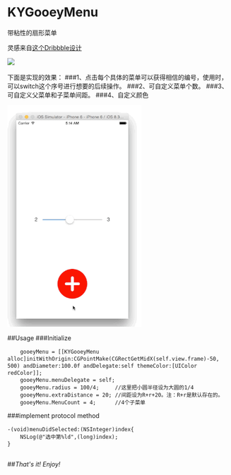 # KYGooeyMenu
带粘性的扇形菜单

灵感来自[这个Dribbble设计](https://dribbble.com/shots/1936758-GIF-of-the-Tap-Bar-Concept)

![](dribble_demo_gif)

下面是实现的效果：
###1、点击每个具体的菜单可以获得相信的编号，使用时，可以switch这个序号进行想要的后续操作。
###2、可自定义菜单个数。
###3、可自定义父菜单和子菜单间距。
###4、自定义颜色

![](gooey.gif)

##Usage
###Initialize
```
    gooeyMenu = [[KYGooeyMenu alloc]initWithOrigin:CGPointMake(CGRectGetMidX(self.view.frame)-50, 500) andDiameter:100.0f andDelegate:self themeColor:[UIColor redColor]];
    gooeyMenu.menuDelegate = self;
    gooeyMenu.radius = 100/4;     //这里把小圆半径设为大圆的1/4
    gooeyMenu.extraDistance = 20; //间距设为R+r+20。注：R+r是默认存在的。
    gooeyMenu.MenuCount = 4;      //4个子菜单

```

###implement protocol method
```
-(void)menuDidSelected:(NSInteger)index{
    NSLog(@"选中第%ld",(long)index);
}


```


##*That's it!*    *Enjoy!*

